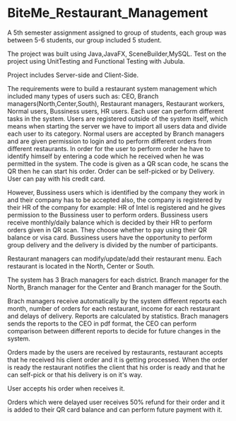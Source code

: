 # BiteMe_Restaurant_Management

A 5th semester assignment assigned to group of students, each group was between 5-6 students, our group included 5 student.

The project was built using Java,JavaFX, SceneBuilder,MySQL.
Test on the project using UnitTesting and Functional Testing with Jubula.

Project includes Server-side and Client-Side.

The requirements were to build a restaurant system management which included many types of users such as:
CEO, Branch managers(North,Center,South), Restaurant managers, Restaurant workers, Normal users, Bussiness users, HR users.
Each user can perform different tasks in the system.
Users are registered outside of the system itself, which means when starting the server we have to import all users data and divide each user to its category.
Normal users are accepted by Branch managers and are given permission to login and to perform different orders from different restaurants.
In order for the user to perform order he have to identify himself by entering a code which he received when he was permitted in the system.
The code is given as a QR scan code, he scans the QR then he can start his order. Order can be self-picked or by Delivery. User can pay with his credit card.

However, Bussiness users which is identified by the company they work in and their company has to be accepted also, the company is registered by their HR of the company for example: HR of Intel is registered and he gives permission to the Bussiness user to perform orders.
Bussiness users receive monthly/daily balance which is decided by their HR to perform orders given in QR scan. They choose whether to pay using their QR balance or visa card.
Bussiness users have the opportunity to perform group delivery and the delivery is divided by the number of participants.

Restaurant managers can modify/update/add their restaurant menu.
Each restaurant is located in the North, Center or South.

The system has 3 Brach managers for each district. Branch manager for the North, Branch manager for the Center and Branch manager for the South.

Brach managers receive automatically by the system different reports each month, number of orders for each restaurant, income for each restaurant and delays of delivery.
Reports are calculated by statistics.
Brach managers sends the reports to the CEO in pdf format, the CEO can perform comparison between different reports to decide for future changes in the system.

Orders made by the users are received by restaurants, restaurant accepts that he received his client order and it is getting processed.
When the order is ready the restaurant notifies the client that his order is ready and that he can self-pick or that his delivery is on it's way.

User accepts his order when receives it.

Orders which were delayed user receives 50% refund for their order and it is added to their QR card balance and can perform future payment with it.
